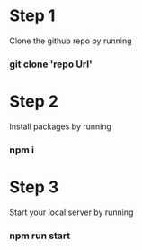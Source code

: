 # Step 1

Clone the github repo by running

### git clone 'repo Url'

# Step 2

Install packages by running

### npm i

# Step 3

Start your local server by running

### npm run start
